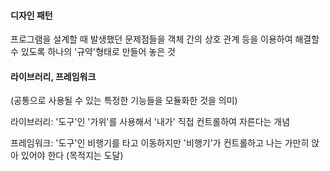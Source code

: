 #### 디자인 패턴

프로그램을 설계할 때 발생했던 문제점들을 객체 간의 상호 관계 등을 이용하여 해결할 수 있도록 하나의 '규약'형태로 만들어 놓은 것

#### 라이브러리, 프레임워크

(공통으로 사용될 수 있는 특정한 기능들을 모듈화한 것을 의미)

라이브러리: '도구'인 '가위'를 사용해서 '내가' 직접 컨트롤하여 자른다는 개념

프레임워크: '도구'인 비행기를 타고 이동하지만 '비행기'가 컨트롤하고 나는 가만히 앉아 있어야 한다 (목적지는 도달)
